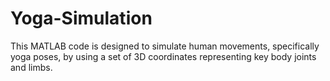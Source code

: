 # Yoga-Simulation
This MATLAB code is designed to simulate human movements, specifically yoga poses, by using a set of 3D coordinates representing key body joints and limbs.
